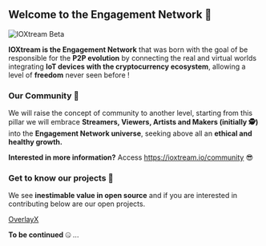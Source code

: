 ## Welcome to the Engagement Network 👻

![IOXtream Beta](https://user-images.githubusercontent.com/98370909/175532147-cebed6e1-3ba6-4064-bb70-5b3468e4828a.png)

**IOXtream is the Engagement Network** that was born with the goal of be responsible for the **P2P evolution** by connecting the real and virtual worlds integrating **IoT devices with the cryptocurrency ecosystem**, allowing a level of **freedom** never seen before !

### Our Community 🚀

We will raise the concept of community to another level, starting from this pillar we will embrace **Streamers, Viewers, Artists and Makers (initially 🕵️)** into the **Engagement Network universe**, seeking above all an **ethical and healthy growth.**

**Interested in more information?** Access https://ioxtream.io/community 😎

### Get to know our projects 🔭

We see **inestimable value in open source** and if you are interested in contributing below are our open projects.

[OverlayX](https://github.com/ioxtream/overlayx)

**To be continued** 🤐 ...
